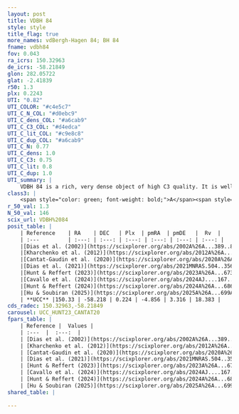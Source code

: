 ```yaml
---
layout: post
title: VDBH 84
style: style
title_flag: true
more_names: vdBergh-Hagen 84; BH 84
fname: vdbh84
fov: 0.043
ra_icrs: 150.32963
de_icrs: -58.21849
glon: 282.05722
glat: -2.41839
r50: 1.3
plx: 0.2243
UTI: "0.82"
UTI_COLOR: "#c4e5c7"
UTI_C_N_COL: "#d0ebc9"
UTI_C_dens_COL: "#a6cab9"
UTI_C_C3_COL: "#d4edca"
UTI_C_lit_COL: "#c9e8c8"
UTI_C_dup_COL: "#a6cab9"
UTI_C_N: 0.77
UTI_C_dens: 1.0
UTI_C_C3: 0.75
UTI_C_lit: 0.8
UTI_C_dup: 1.0
UTI_summary: |
    VDBH 84 is a rich, very dense object of high C3 quality. It is well-studied in the literature.
class3: |
    <span style="color: green; font-weight: bold;">A</span><span style="color: #FFC300; font-weight: bold;">B</span>
r_50_val: 1.3
N_50_val: 146
scix_url: VDBH%2084
posit_table: |
    | Reference    | RA    | DEC   | Plx  | pmRA  | pmDE   |  Rv  |
    | :---         | :---: | :---: | :---: | :---: | :---: | :---: |
    |[Dias et al. (2002)](https://scixplorer.org/abs/2002A%26A...389..871D) | 150.329 | -58.217 | -- | -6.3 | 4.08 | -- |
    |[Kharchenko et al. (2012)](https://scixplorer.org/abs/2012A%26A...543A.156K) | 150.338 | -58.215 | -- | -4.35 | 5.32 | -- |
    |[Cantat-Gaudin et al. (2020)](https://scixplorer.org/abs/2020A%26A...640A...1C) | 150.331 | -58.218 | 0.2 | -4.848 | 3.289 | -- |
    |[Dias et al. (2021)](https://scixplorer.org/abs/2021MNRAS.504..356D) | 150.34 | -58.217 | 0.184 | -4.827 | 3.285 | -- |
    |[Hunt & Reffert (2023)](https://scixplorer.org/abs/2023A%26A...673A.114H) | 150.331 | -58.224 | 0.23 | -4.877 | 3.329 | 18.373 |
    |[Cavallo et al. (2024)](https://scixplorer.org/abs/2024AJ....167...12C) | 150.354 | -58.22 | 0.228 | -- | -- | -- |
    |[Hunt & Reffert (2024)](https://scixplorer.org/abs/2024A%26A...686A..42H) | 150.331 | -58.224 | 0.23 | -4.877 | 3.329 | 18.373 |
    |[Hu & Soubiran (2025)](https://scixplorer.org/abs/2025A%26A...699A.246H) | 150.354 | -58.22 | -- | -- | -- | -- |
    | **UCC** |150.33 | -58.218 | 0.224 | -4.856 | 3.316 | 18.383 | 
cds_radec: 150.32963,-58.21849
carousel: UCC_HUNT23_CANTAT20
fpars_table: |
    | Reference |  Values |
    | :---  |  :---:  |
    | [Dias et al. (2002)](https://scixplorer.org/abs/2002A%26A...389..871D) | `E(B-V)=0.63, Dist=3370.0, Age=8.75` |
    | [Kharchenko et al. (2012)](https://scixplorer.org/abs/2012A%26A...543A.156K) | `e_bv=0.5, distance=1282, log_age=7.7` |
    | [Cantat-Gaudin et al. (2020)](https://scixplorer.org/abs/2020A%26A...640A...1C) | `AVNN=2.09, DMNN=13.24, AgeNN=8.13` |
    | [Dias et al. (2021)](https://scixplorer.org/abs/2021MNRAS.504..356D) | `Av=1.691, Dist=2404, logage=9.051, [Fe/H]=0.205` |
    | [Hunt & Reffert (2023)](https://scixplorer.org/abs/2023A%26A...673A.114H) | `AV50=2.753, diffAV50=2.241, MOD50=12.898, logAge50=8.208` |
    | [Cavallo et al. (2024)](https://scixplorer.org/abs/2024AJ....167...12C) | `AV50=2.58, dMod50=12.8, logAge50=8.78, [Fe/H]50=0.3` |
    | [Hunt & Reffert (2024)](https://scixplorer.org/abs/2024A%26A...686A..42H) | `MassJ=1070.70` |
    | [Hu & Soubiran (2025)](https://scixplorer.org/abs/2025A%26A...699A.246H) | `MA22=-0.38, MA23f=-0.4, MK24=-0.18, MF24=-0.5` |
shared_table: |
    
---
```

